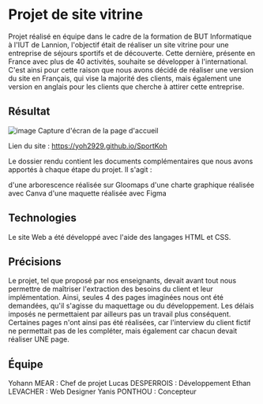 # Projet de site vitrine
Projet réalisé en équipe dans le cadre de la formation de BUT Informatique à l'IUT de Lannion, l'objectif était de réaliser un site vitrine pour une entreprise de séjours sportifs et de découverte. Cette dernière, présente en France avec plus de 40 activités, souhaite se développer à l'international. C'est ainsi pour cette raison que nous avons décidé de réaliser une version du site en Français, qui vise la majorité des clients, mais également une version en anglais pour les clients que cherche à attirer cette entreprise.


## Résultat
![image](https://github.com/Yoh2929/SportKoh/assets/115641721/b73b5bfc-524c-48b9-8222-b45d92d5a4ef)
Capture d'écran de la page d'accueil

Lien du site : https://yoh2929.github.io/SportKoh

Le dossier rendu contient les documents complémentaires que nous avons apportés à chaque étape du projet. Il s'agit :

d'une arborescence réalisée sur Gloomaps
d'une charte graphique réalisée avec Canva
d'une maquette réalisée avec Figma

## Technologies
Le site Web a été développé avec l'aide des langages HTML et CSS.

## Précisions
Le projet, tel que proposé par nos enseignants, devait avant tout nous permettre de maîtriser l'extraction des besoins du client et leur implémentation. Ainsi, seules 4 des pages imaginées nous ont été demandées, qu'il s'agisse du maquettage ou du développement. Les délais imposés ne permettaient par ailleurs pas un travail plus conséquent.
Certaines pages n'ont ainsi pas été réalisées, car l'interview du client fictif ne permettait pas de les compléter, mais également car chacun devait réaliser UNE page.

## Équipe
Yohann MEAR : Chef de projet
Lucas DESPERROIS : Développement
Ethan LEVACHER : Web Designer
Yanis PONTHOU : Concepteur
